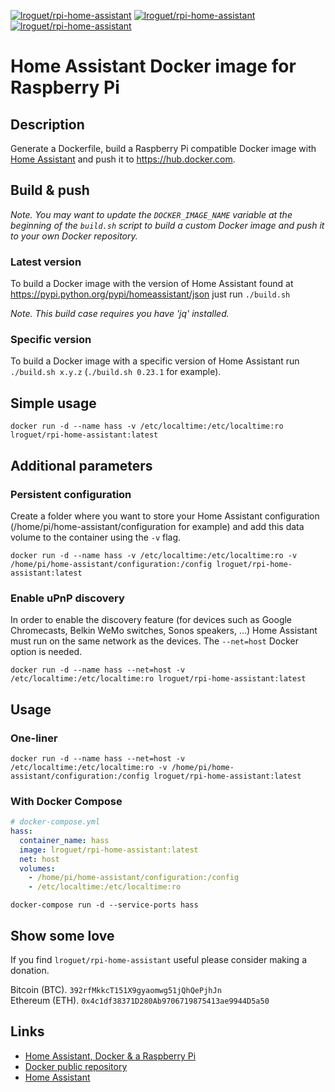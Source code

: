 [![lroguet/rpi-home-assistant](https://img.shields.io/docker/pulls/lroguet/rpi-home-assistant.svg)](https://hub.docker.com/r/lroguet/rpi-home-assistant/)
[![lroguet/rpi-home-assistant](https://images.microbadger.com/badges/version/lroguet/rpi-home-assistant.svg)](https://hub.docker.com/r/lroguet/rpi-home-assistant/) [![lroguet/rpi-home-assistant](https://images.microbadger.com/badges/image/lroguet/rpi-home-assistant.svg)](https://hub.docker.com/r/lroguet/rpi-home-assistant/)

# Home Assistant Docker image for Raspberry Pi

## Description
Generate a Dockerfile, build a Raspberry Pi compatible Docker image with [Home Assistant](https://home-assistant.io/) and push it to https://hub.docker.com.

## Build & push

*Note. You may want to update the `DOCKER_IMAGE_NAME` variable at the beginning of the `build.sh` script to build a custom Docker image and push it to your own Docker repository.*

### Latest version
To build a Docker image with the version of Home Assistant found at https://pypi.python.org/pypi/homeassistant/json just run `./build.sh`

*Note. This build case requires you have 'jq' installed.*

### Specific version
To build a Docker image with a specific version of Home Assistant run `./build.sh x.y.z` (`./build.sh 0.23.1` for example).

## Simple usage
`docker run -d --name hass -v /etc/localtime:/etc/localtime:ro lroguet/rpi-home-assistant:latest`

## Additional parameters
### Persistent configuration
Create a folder where you want to store your Home Assistant configuration (/home/pi/home-assistant/configuration for example) and add this data volume to the container using the `-v` flag.

`docker run -d --name hass -v /etc/localtime:/etc/localtime:ro -v /home/pi/home-assistant/configuration:/config lroguet/rpi-home-assistant:latest`

### Enable uPnP discovery
In order to enable the discovery feature (for devices such as Google Chromecasts, Belkin WeMo switches, Sonos speakers, ...) Home Assistant must run on the same network as the devices. The `--net=host` Docker option is needed.

`docker run -d --name hass --net=host -v /etc/localtime:/etc/localtime:ro lroguet/rpi-home-assistant:latest`

## Usage
### One-liner
`docker run -d --name hass --net=host -v /etc/localtime:/etc/localtime:ro -v /home/pi/home-assistant/configuration:/config lroguet/rpi-home-assistant:latest`

### With Docker Compose

```yml
# docker-compose.yml
hass:
  container_name: hass
  image: lroguet/rpi-home-assistant:latest
  net: host
  volumes:
    - /home/pi/home-assistant/configuration:/config
    - /etc/localtime:/etc/localtime:ro
```

`docker-compose run -d --service-ports hass`

## Show some love
If you find `lroguet/rpi-home-assistant` useful please consider making a donation.

Bitcoin (BTC). `392rfMkkcT151X9gyaomwg51jQhQePjhJn`   
Ethereum (ETH). `0x4c1df38371D280Ab9706719875413ae9944D5a50`

## Links
* [Home Assistant, Docker & a Raspberry Pi](https://fourteenislands.io/home-assistant-docker-and-a-raspberry-pi/)
* [Docker public repository](https://hub.docker.com/r/lroguet/rpi-home-assistant/)
* [Home Assistant](https://home-assistant.io/)
